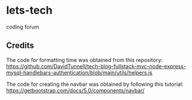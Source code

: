 # lets-tech
 coding forum

## Credits
The code for formatting time was obtained from this repository: https://github.com/DavidTunnell/tech-blog-fullstack-mvc-node-express-mysql-handlebars-authentication/blob/main/utils/helpers.js

The code for creating the navbar was obtained by following this tutorial: https://getbootstrap.com/docs/5.0/components/navbar/
